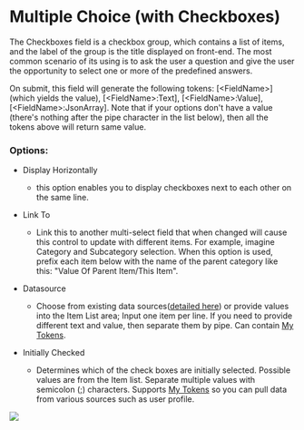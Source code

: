 # Multiple Choice \(with Checkboxes\)

The Checkboxes field is a checkbox group, which contains a list of items, and the label of the group is the title displayed on front-end. The most common scenario of its using is to ask the user a question and give the user the opportunity to select one or more of the predefined answers.

On submit, this field will generate the following tokens: \[&lt;FieldName&gt;\] \(which yields the value\), \[&lt;FieldName&gt;:Text\], \[&lt;FieldName&gt;:Value\], \[&lt;FieldName&gt;:JsonArray\]. Note that if your options don't have a value \(there's nothing after the pipe character in the list below\), then all the tokens above will return same value.

### Options:

* Display Horizontally

  * this option enables you to display checkboxes next to each other on the same line.

* Link To

  * Link this to another multi-select field that when changed will cause this control to update with different items. For example, imagine Category and Subcategory selection. When this option is used, prefix each item below with the name of the parent category like this: "Value Of Parent Item/This Item". 

* Datasource

  * Choose from existing data sources([detailed here](datasource/index.html)) or provide values into the Item List area; Input one item per line. If you need to provide different text and value, then separate them by pipe. Can contain [My Tokens](/my-tokens/index.html).

* Initially Checked

  * Determines which of the check boxes are initially selected. Possible values are from the  Item list. Separate multiple values with semicolon \(;\) characters. Supports [My Tokens](/my-tokens/index.html) so you can pull data from various sources such as user profile.

![](https://s3.amazonaws.com/static.dnnsharp.com/documentation/2017/07/chrome_2017-07-11_14-07-14.png)

